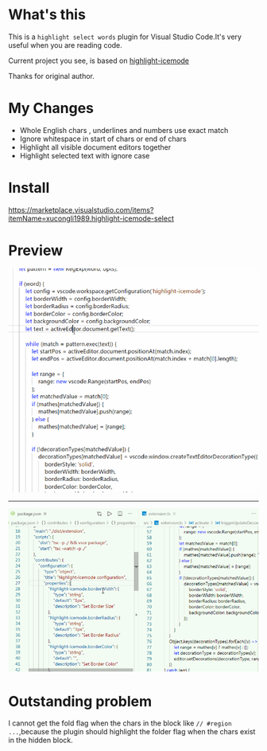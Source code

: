 # What's this

This is a `highlight select words` plugin for Visual Studio Code.It's very useful when you are reading code.

Current project you see, is based on [highlight-icemode](https://github.com/EsIce/highlight-icemode)

Thanks for original author.

# My Changes

- Whole English chars , underlines  and numbers use exact match
- Ignore whitespace in start of chars or end of chars
- Highlight all visible document editors together
- Highlight selected text with ignore case

# Install

https://marketplace.visualstudio.com/items?itemName=xucongli1989.highlight-icemode-select

# Preview

![priview](images/preview.gif)

---

![](images/1.gif)

# Outstanding problem

I cannot get the fold flag when the chars in  the block like `// #region ...`,because the plugin should highlight the folder flag when the chars exist in the hidden block.